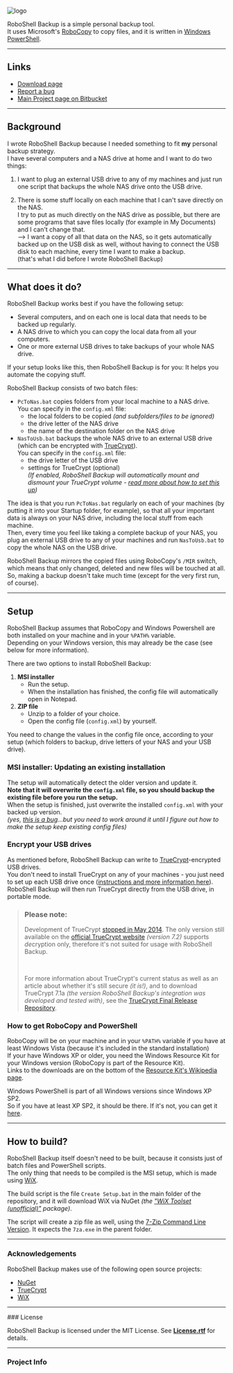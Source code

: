 ![logo](https://bitbucket.org/christianspecht/roboshell-backup/raw/tip/img/logo128x128.png)

RoboShell Backup is a simple personal backup tool.  
It uses Microsoft's [RoboCopy](http://en.wikipedia.org/wiki/Robocopy) to copy files, and it is written in [Windows PowerShell](http://en.wikipedia.org/wiki/Windows_PowerShell).

---

## Links

- [Download page](https://bitbucket.org/christianspecht/roboshell-backup/downloads)
- [Report a bug](https://bitbucket.org/christianspecht/roboshell-backup/issues/new)
- [Main Project page on Bitbucket](https://bitbucket.org/christianspecht/roboshell-backup)

---

## Background

I wrote RoboShell Backup because I needed something to fit **my** personal backup strategy.  
I have several computers and a NAS drive at home and I want to do two things:

1. I want to plug an external USB drive to any of my machines and just run one script that backups the whole NAS drive onto the USB drive.

2. There is some stuff locally on each machine that I can't save directly on the NAS.  
I try to put as much directly on the NAS drive as possible, but there are some programs that save files locally (for example in My Documents) and I can't change that.  
--> I want a copy of all that data on the NAS, so it gets automatically backed up on the USB disk as well, without having to connect the USB disk to each machine, every time I want to make a backup.  
(that's what I did before I wrote RoboShell Backup)

---

## What does it do?

RoboShell Backup works best if you have the following setup:

- Several computers, and on each one is local data that needs to be backed up regularly.
- A NAS drive to which you can copy the local data from all your computers.
- One or more external USB drives to take backups of your whole NAS drive.

If your setup looks like this, then RoboShell Backup is for you: It helps you automate the copying stuff.

RoboShell Backup consists of two batch files:

- `PcToNas.bat` copies folders from your local machine to a NAS drive.  
You can  specify in the `config.xml` file:  
  - the local folders to be copied *(and subfolders/files to be ignored)*
  - the drive letter of the NAS drive
  - the name of the destination folder on the NAS drive
- `NasToUsb.bat` backups the whole NAS drive to an external USB drive  
(which can be encrypted with [TrueCrypt](http://en.wikipedia.org/wiki/TrueCrypt)).  
You can specify in the `config.xml` file:
  - the drive letter of the USB drive
  - settings for TrueCrypt (optional)  
*(If enabled, RoboShell Backup will automatically mount and dismount your TrueCrypt volume - [read more about how to set this up](http://christianspecht.de/2012/04/30/roboshell-backup-1-1-now-with-truecrypt-integration/))*

The idea is that you run `PcToNas.bat` regularly on each of your machines (by putting it into your Startup folder, for example), so that all your important data is always on your NAS drive, including the local stuff from each machine.  
Then, every time you feel like taking a complete backup of your NAS, you plug an external USB drive to any of your machines and run `NasToUsb.bat` to copy the whole NAS on the USB drive.

RoboShell Backup mirrors the copied files using RoboCopy's `/MIR` switch, which means that only changed, deleted and new files will be touched at all.
So, making a backup doesn't take much time (except for the very first run, of course).

---

## Setup

RoboShell Backup assumes that RoboCopy and Windows Powershell are both installed on your machine and in your `%PATH%` variable.  
Depending on your Windows version, this may already be the case (see below for more information).

There are two options to install RoboShell Backup:

1. **MSI installer**  
    - Run the setup.
    - When the installation has finished, the config file will automatically open in Notepad.
2. **ZIP file**   
    - Unzip to a folder of your choice.
    - Open the config file (`config.xml`) by yourself.

You need to change the values in the config file once, according to your setup (which folders to backup, drive letters of your NAS and your USB drive).


### MSI installer: Updating an existing installation

The setup will automatically detect the older version and update it.  
**Note that it will overwrite the `config.xml` file, so you should backup the existing file before you run the setup.**  
When the setup is finished, just overwrite the installed `config.xml` with your backed up version.  
*(yes, [this is a bug](https://bitbucket.org/christianspecht/roboshell-backup/issue/4/setup-dont-repair-remove-config-file-if)...but you need to work around it until I figure out how to make the setup keep existing config files)*  

### Encrypt your USB drives

As mentioned before, RoboShell Backup can write to [TrueCrypt](http://en.wikipedia.org/wiki/TrueCrypt)-encrypted USB drives.  
You don't need to install TrueCrypt on any of your machines - you just need to set up each USB drive once ([instructions and more information here](http://christianspecht.de/2012/04/30/roboshell-backup-1-1-now-with-truecrypt-integration/)). RoboShell Backup will then run TrueCrypt directly from the USB drive, in portable mode.

> ### Please note:
> 
> Development of TrueCrypt [stopped in May 2014](http://en.wikipedia.org/wiki/TrueCrypt#End_of_life_announcement). The only version still available on the [official TrueCrypt website](http://truecrypt.sourceforge.net/) *(version 7.2)* supports *de*cryption only, therefore it's not suited for usage with RoboShell Backup.
>
> &nbsp;
>
> For more information about TrueCrypt's current status as well as an article about whether it's still secure *(it is!)*, and to download TrueCrypt 7.1a *(the version RoboShell Backup's integration was developed and tested with)*, see the [TrueCrypt Final Release Repository](https://www.grc.com/misc/truecrypt/truecrypt.htm).

### How to get RoboCopy and PowerShell

RoboCopy will be on your machine and in your `%PATH%` variable if you have at least Windows Vista (because it's included in the standard installation)  
If your have Windows XP or older, you need the Windows Resource Kit for your Windows version (RoboCopy is part of the Resource Kit).  
Links to the downloads are on the bottom of the [Resource Kit's Wikipedia page](http://en.wikipedia.org/wiki/Windows_Resource_Kit).

Windows PowerShell is part of all Windows versions since Windows XP SP2.  
So if you have at least XP SP2, it should be there. If it's not, you can get it [here](http://www.microsoft.com/powershell).

---

## How to build?

RoboShell Backup itself doesn't need to be built, because it consists just of batch files and PowerShell scripts.  
The only thing that needs to be compiled is the MSI setup, which is made using [WiX](http://wixtoolset.org/).

The build script is the file `Create Setup.bat` in the main folder of the repository, and it will download WiX via NuGet *(the ["WiX Toolset (unofficial)"](http://www.nuget.org/packages/WiX.Toolset/) package)*.

The script will create a zip file as well, using the [7-Zip Command Line Version](http://www.7-zip.org/download.html). It expects the `7za.exe` in the parent folder.

---

### Acknowledgements

RoboShell Backup makes use of the following open source projects:

 - [NuGet](http://www.nuget.org/)
 - [TrueCrypt](http://www.truecrypt.org/)
 - [WiX](http://wixtoolset.org/)

---

<div id="license"></div>
### License

RoboShell Backup is licensed under the MIT License. See **[License.rtf](https://bitbucket.org/christianspecht/roboshell-backup/src/tip/src/License.rtf)** for details.

---

### Project Info

<script type="text/javascript" src="http://www.ohloh.net/p/583937/widgets/project_basic_stats.js"></script>  
<script type="text/javascript" src="http://www.ohloh.net/p/583937/widgets/project_languages.js"></script>

